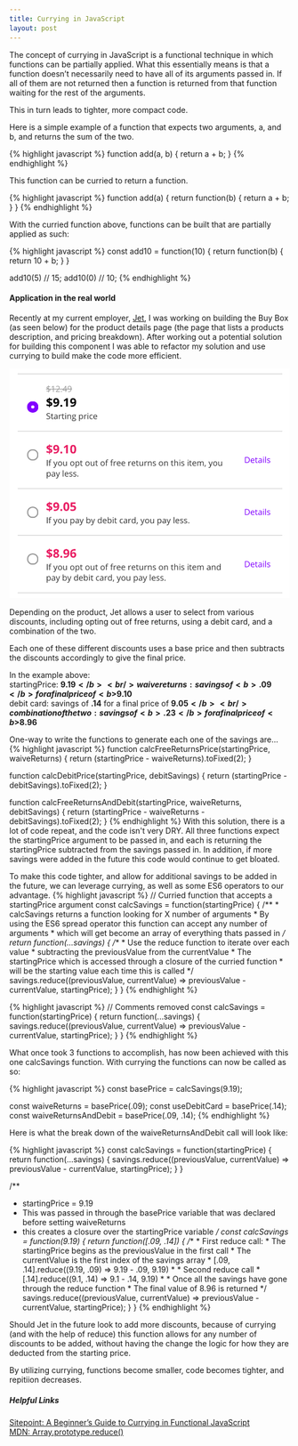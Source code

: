 ```yaml
---
title: Currying in JavaScript
layout: post
---
```


The concept of currying in JavaScript is a functional technique in which functions can be partially applied. What this essentially means is that a function doesn’t necessarily need to have all of its arguments passed in. If all of them are not returned then a function is returned from that function waiting for the rest of the arguments.

This in turn leads to tighter, more compact code.

Here is a simple example of a function that expects two arguments, a, and b, and returns the sum of the two.

{% highlight javascript %}
function add(a, b) {
  return a + b;
}
{% endhighlight %}

This function can be curried to return a function.

{% highlight javascript %}
function add(a) {
  return function(b) {
    return a + b;
  }
}
{% endhighlight %}

With the curried function above, functions can be built that are partially applied as such:

{% highlight javascript %}
const add10 = function(10) {
  return function(b) {
    return 10 + b;
  }
}

add10(5) // 15;
add10(0) // 10;
{% endhighlight %}

<h4 class="blog-header">Application in the real world</h4>

Recently at my current employer, <a href="https://www.jet.com" target="_blank">Jet</a>, I was working on building the Buy Box (as seen below) for the product details page (the page that lists a products description, and pricing breakdown). After working out a potential solution for building this component I was able to refactor my solution and use currying to build make the code more efficient.

<img src="/assets/buybox.png" alt="Jet Buy Box">

Depending on the product, Jet allows a user to select from various discounts, including opting out of free returns, using a debit card, and a combination of the two.

Each one of these different discounts uses a base price and then subtracts the discounts accordingly to give the final price.

In the example above:<br />
startingPrice: <b>$9.19</b><br />
waive returns: savings of <b>.09</b> for a final price of <b>$9.10</b><br />
debit card: savings of <b>.14</b> for a final price of <b>$9.05</b><br />
combination of the two: savings of <b>.23</b> for a final price of <b>$8.96</b><br />

One-way to write the functions to generate each one of the savings are...
{% highlight javascript %}
function calcFreeReturnsPrice(startingPrice, waiveReturns) {
    return (startingPrice - waiveReturns).toFixed(2);
}

function calcDebitPrice(startingPrice, debitSavings) {
    return (startingPrice - debitSavings).toFixed(2);
}

function calcFreeReturnsAndDebit(startingPrice, waiveReturns, debitSavings) {
    return (startingPrice - waiveReturns - debitSavings).toFixed(2);
}
{% endhighlight %}
With this solution, there is a lot of code repeat, and the code isn't very DRY. All three functions expect the <span class="code">startingPrice</span> argument to be passed in, and each is returning the <span class="code">startingPrice</span> subtracted from the savings passed in. In addition, if more savings were added in the future this code would continue to get bloated.

To make this code tighter, and allow for additional savings to be added in the future, we can leverage currying, as well as some ES6 operators to our advantage.
{% highlight javascript %}
// Curried function that accepts a startingPrice argument
const calcSavings = function(startingPrice) {
    /**
     * calcSavings returns a function looking for X number of arguments
     * By using the ES6 spread operator this function can accept any number of arguments
     * which will get become an array of everything thats passed in
     */
    return function(...savings) {
        /**
         * Use the reduce function to iterate over each value
         * subtracting the previousValue from the currentValue
         * The startingPrice which is accessed through a closure of the curried function
         * will be the starting value each time this is called
         */
        savings.reduce((previousValue, currentValue) => previousValue - currentValue, startingPrice);
    }
}
{% endhighlight %}

{% highlight javascript %}
// Comments removed
const calcSavings = function(startingPrice) {
    return function(...savings) {
        savings.reduce((previousValue, currentValue) => previousValue - currentValue, startingPrice);
    }
}
{% endhighlight %}

What once took 3 functions to accomplish, has now been achieved with this one <span class="code">calcSavings</span> function. With currying the functions can now be called as so:

{% highlight javascript %}
const basePrice = calcSavings(9.19);

const waiveReturns = basePrice(.09);
const useDebitCard = basePrice(.14);
const waiveReturnsAndDebit = basePrice(.09, .14);
{% endhighlight %}

Here is what the break down of the <span class="code">waiveReturnsAndDebit</span> call will look like:

{% highlight javascript %}
const calcSavings = function(startingPrice) {
    return function(...savings) {
        savings.reduce((previousValue, currentValue) => previousValue - currentValue, startingPrice);
    }
}

/**
 * startingPrice = 9.19
 * This was passed in through the basePrice variable that was declared before setting waiveReturns
 * this creates a closure over the startingPrice variable
 */
const calcSavings = function(9.19) {
    return function([.09, .14]) {
        /**
         * First reduce call:
         *    The startingPrice begins as the previousValue in the first call
         *    The currentValue is the first index of the savings array
         * [.09, .14].reduce((9.19, .09) => 9.19 - .09, 9.19)
         *
         * Second reduce call
         * [.14].reduce((9.1, .14) => 9.1 - .14, 9.19)
         *
         * Once all the savings have gone through the reduce function
         * The final value of 8.96 is returned
         */
        savings.reduce((previousValue, currentValue) => previousValue - currentValue, startingPrice);
    }
}
{% endhighlight %}

Should Jet in the future look to add more discounts, because of currying (and with the help of reduce) this function allows for any number of discounts to be added, without having the change the logic for how they are deducted from the starting price.

By utilizing currying, functions become smaller, code becomes tighter, and repitiion decreases.

<h5 class="blog-header">Helpful Links</h5>

<a href="https://www.sitepoint.com/currying-in-functional-javascript/" target="_blank">Sitepoint: A Beginner’s Guide to Currying in Functional JavaScript</a><br />
<a href="https://developer.mozilla.org/en-US/docs/Web/JavaScript/Reference/Global_Objects/Array/Reduce" target="_blank">MDN: Array.prototype.reduce()</a>






